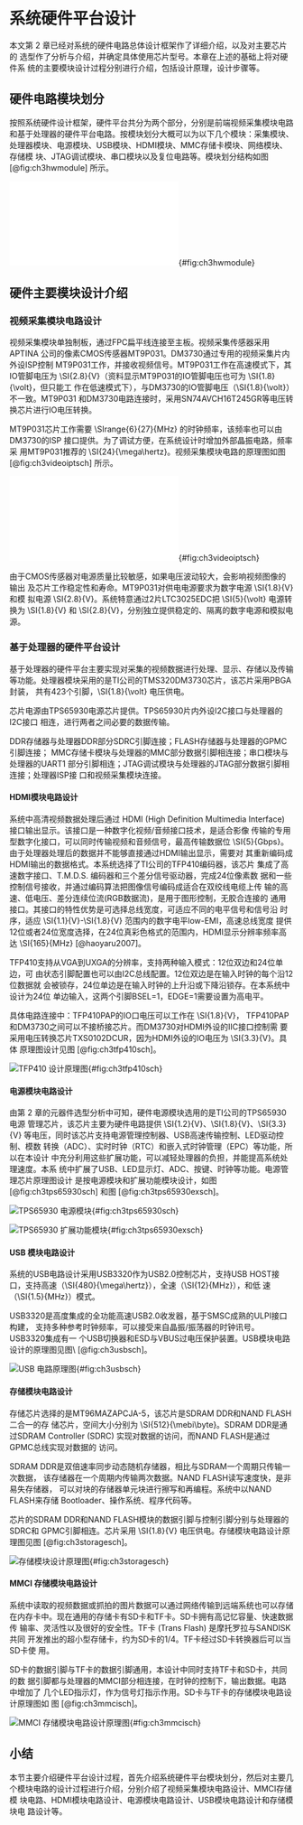 # 系统硬件平台设计

本文第 2 章已经对系统的硬件电路总体设计框架作了详细介绍，以及对主要芯片的
选型作了分析与介绍，并确定具体使用芯片型号。本章在上述的基础上将对硬件系
统的主要模块设计过程分别进行介绍，包括设计原理，设计步骤等。

## 硬件电路模块划分

按照系统硬件设计框架，硬件平台共分为两个部分，分别是前端视频采集模块电路
和基于处理器的硬件平台电路。按模块划分大概可以为以下几个模块：采集模块、
处理器模块、电源模块、USB模块、HDMI模块、MMC存储卡模块、网络模块、存储模
块、JTAG调试模块、串口模块以及复位电路等。模块划分结构如图
[@fig:ch3hwmodule] 所示。

![硬件模块划分](media/ch3hwmodule.pdf){#fig:ch3hwmodule}

## 硬件主要模块设计介绍

### 视频采集模块电路设计

视频采集模块单独制板，通过FPC扁平线连接至主板。视频采集传感器采用APTINA
公司的像素CMOS传感器MT9P031。DM3730通过专用的视频采集片内外设ISP控制
MT9P031工作，并接收视频信号。MT9P031工作在高速模式下，其IO管脚电压为
\SI{2.8}{V}（资料显示MT9P031的IO管脚电压也可为 \SI{1.8}{\volt}，但只能工
作在低速模式下），与DM3730的IO管脚电压（\SI{1.8}{\volt}）不一致。MT9P031
和DM3730电路连接时，采用SN74AVCH16T245GR等电压转换芯片进行IO电压转换。

MT9P031芯片工作需要 \SIrange{6}{27}{MHz} 的时钟频率，该频率也可以由
DM3730的ISP 接口提供。为了调试方便，在系统设计时增加外部晶振电路，频率采
用MT9P031推荐的 \SI{24}{\mega\hertz}。视频采集模块电路的原理图如图
[@fig:ch3videoiptsch] 所示。

![视频采集模块原理图](media/image10.pdf){#fig:ch3videoiptsch}

由于CMOS传感器对电源质量比较敏感，如果电压波动较大，会影响视频图像的输出
及芯片工作稳定性和寿命。MT9P031对供电电源要求为数字电源 \SI{1.8}{V} 和模
拟电源 \SI{2.8}{V}。系统特意通过2片LTC3025EDC把 \SI{5}{\volt} 电源转换为
\SI{1.8}{V} 和 \SI{2.8}{V}，分别独立提供稳定的、隔离的数字电源和模拟电源。

### 基于处理器的硬件平台设计

基于处理器的硬件平台主要实现对采集的视频数据进行处理、显示、存储以及传输
等功能。处理器模块采用的是TI公司的TMS320DM3730芯片，该芯片采用PBGA封装，
共有423个引脚，\SI{1.8}{\volt} 电压供电。

芯片电源由TPS65930电源芯片提供。TPS65930片内外设I2C接口与处理器的I2C接口
相连，进行两者之间必要的数据传输。

DDR存储器与处理器DDR部分SDRC引脚连接；FLASH存储器与处理器的GPMC引脚连接；
MMC存储卡模块与处理器的MMC部分数据引脚相连接；串口模块与处理器的UART1
部分引脚相连；JTAG调试模块与处理器的JTAG部分数据引脚相连接；处理器ISP接
口和视频采集模块连接。

#### HDMI模块电路设计

系统中高清视频数据处理后通过 HDMI (High Definition Multimedia
Interface) 接口输出显示。该接口是一种数字化视频/音频接口技术，是适合影像
传输的专用型数字化接口，可以同时传输视频和音频信号，最高传输数据位
\SI{5}{Gbps}。由于处理器处理后的数据并不能够直接通过HDMI输出显示，需要对
其重新编码成HDMI输出的数据格式。本系统选择了TI公司的TFP410编码器，该芯片
集成了高速数字接口、T.M.D.S. 编码器和三个差分信号驱动器，完成24位像素数
据和一些控制信号接收，并通过编码算法把图像信号编码成适合在双绞线电缆上传
输的高速、低电压、差分连续位流(RGB数据流)，是用于图形控制，无胶合连接的
通用接口。其接口的特性优势是可选择总线宽度，可适应不同的电平信号和信号沿
时序，适应 \SI{1.1}{V}-\SI{1.8}{V} 范围内的数字电平low-EMI，高速总线宽度
提供12位或者24位宽度选择，在24位真彩色格式的范围内，HDMI显示分辨率频率高
达 \SI{165}{MHz} [@haoyaru2007]。

TFP410支持从VGA到UXGA的分辨率，支持两种输入模式：12位双边和24位单边，可
由状态引脚配置也可以由I2C总线配置。12位双边是在输入时钟的每个沿12位数据就
会被锁存，24位单边是在输入时钟的上升沿或下降沿锁存。在本系统中设计为24位
单边输入，这两个引脚BSEL=1，EDGE=1需要设置为高电平。

具体电路连接中：TFP410PAP的IO口电压可以工作在 \SI{1.8}{V}，
TFP410PAP和DM3730之间可以不接桥接芯片。而DM3730对HDMI外设的IIC接口控制需
要采用电压转换芯片TXS0102DCUR，因为HDMI外设的IO电压为 \SI{3.3}{V}。具体
原理图设计见图 [@fig:ch3tfp410sch]。

![TFP410 设计原理图](media/image11.png){#fig:ch3tfp410sch}

#### 电源模块电路设计

由第 2 章的元器件选型分析中可知，硬件电源模块选用的是TI公司的TPS65930电源
管理芯片，该芯片主要为硬件电路提供 \SI{1.2}{V}、\SI{1.8}{V}、\SI{3.3}{V}
等电压，同时该芯片支持电源管理控制器、USB高速传输控制、LED驱动控制、模数
转换（ADC）、实时时钟（RTC）和嵌入式时钟管理（EPC）等功能，所以在本设计
中充分利用这些扩展功能，可以减轻处理器的负担，并能提高系统处理速度。本系
统中扩展了USB、LED显示灯、ADC、按键、时钟等功能。电源管理芯片原理图设计
是按电源模块和扩展功能模块设计，如图 [@fig:ch3tps65930sch] 和图
[@fig:ch3tps65930exsch]。

![TPS65930 电源模块](media/image12.png){#fig:ch3tps65930sch}

![TPS65930 扩展功能模块](media/image13.png){#fig:ch3tps65930exsch}

#### USB 模块电路设计

系统的USB电路设计采用USB3320作为USB2.0控制芯片，支持USB
HOST接口，支持高速（\SI{480}{\mega\hertz}），全速（\SI{12}{MHz}），和低
速（\SI{1.5}{MHz}）模式。

USB3320是高度集成的全功能高速USB2.0收发器，基于SMSC成熟的ULPI接口构建，
支持多种参考时钟频率，可以接受来自晶振/振荡器的时钟讯号。USB3320集成有一
个USB切换器和ESD与VBUS过电压保护装置。USB模块电路设计的原理图见图\ [@fig:ch3usbsch]。

![USB 电路原理图](media/image14.png){#fig:ch3usbsch}

#### 存储模块电路设计

存储芯片选择的是MT96MAZAPCJA-5，该芯片是SDRAM DDR和NAND FLASH二合一的存
储芯片，空间大小分别为 \SI{512}{\mebi\byte}。SDRAM DDR是通过SDRAM
Controller (SDRC) 实现对数据的访问，而NAND FLASH是通过GPMC总线实现对数据的
访问。

SDRAM DDR是双倍速率同步动态随机存储器，相比与SDRAM一个周期只传输一次数据，
该存储器在一个周期内传输两次数据。NAND FLASH读写速度快，是非易失存储器，
可以对块的存储器单元块进行擦写和再编程。系统中以NAND FLASH来存储
Bootloader、操作系统、程序代码等。

芯片的SDRAM DDR和NAND FLASH模块的数据引脚与控制引脚分别与处理器的SDRC和
GPMC引脚相连。芯片采用 \SI{1.8}{V} 电压供电。存储模块电路设计原理图见图
[@fig:ch3storagesch]。

![存储模块设计原理图](media/image15.png){#fig:ch3storagesch}

#### MMCI 存储模块电路设计

系统中读取的视频数据或抓拍的图片数据可以通过网络传输到远端系统也可以存储
在内存卡中。现在通用的存储卡有SD卡和TF卡。SD卡拥有高记忆容量、快速数据传
输率、灵活性以及很好的安全性。TF卡 (Trans Flash) 是摩托罗拉与SANDISK共同
开发推出的超小型存储卡，约为SD卡的1/4。TF卡经过SD卡转换器后可以当SD卡使
用。

SD卡的数据引脚与TF卡的数据引脚通用，本设计中同时支持TF卡和SD卡，共同的数
据引脚都与处理器的MMCI部分相连接，在时钟的控制下，输出数据。电路中增加了
几个LED指示灯，作为信号灯指示作用。SD卡与TF卡的存储模块电路设计原理图如
图 [@fig:ch3mmcisch]。

![MMCI 存储模块电路设计原理图](media/image16.png){#fig:ch3mmcisch}

## 小结

本节主要介绍硬件平台设计过程，首先介绍系统硬件平台模块划分，然后对主要几
个模块电路的设计过程进行介绍，分别介绍了视频采集模块电路设计、MMCI存储模
块电路、HDMI模块电路设计、电源模块电路设计、USB模块电路设计和存储模块电
路设计等。
